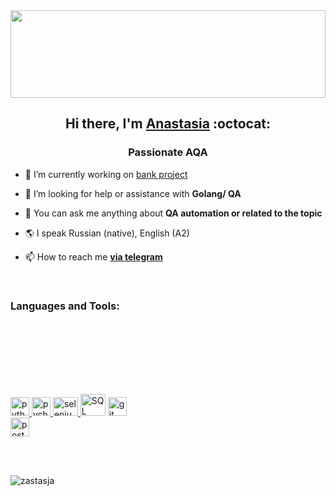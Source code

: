 <img src="https://i.pinimg.com/originals/3d/08/e0/3d08e03cb40252526fee2036a67f07f1.gif" width=100% height=140px>
<h2 align="center">Hi there, I'm <a href="https://github.com/zastasja" target="_blank">Anastasia</a> :octocat:</h2> 
<h3 align="center">Passionate AQA</h3>


- 🔭 I’m currently working on [bank project]((top_secret))

- 🤝 I’m looking for help or assistance with **Golang/ QA**

- 💬 You can ask me anything about **QA automation or related to the topic**

- :earth_americas: I speak Russian (native), English (A2)

- 📫 How to reach me **<a href="https://t.me/anvzhukova">via telegram</a>**



<br>
<h3 align="left">Languages and Tools:</h3>
<p align="left"> 
<a href="https://www.python.org" target="_blank" rel="noreferrer"> <img src="https://raw.githubusercontent.com/daniilshat/daniilshat/2d7eafe5250314b3d422c86b35de062e0f1f5178/icons/python.svg" alt="python" width="30" height="30"/> </a>
<a href="https://www.jetbrains.com/pycharm/" target="_blank" rel="noreferrer"> <img src="https://raw.githubusercontent.com/daniilshat/daniilshat/2583381c09497c680369e95dce7e029d93484d94/icons/PyCharm.svg" alt="pycharm" width="30" height="30"/> </a> 
<a href="https://www.selenium.dev" target="_blank" rel="noreferrer"> <img src="https://raw.githubusercontent.com/detain/svg-logos/780f25886640cef088af994181646db2f6b1a3f8/svg/selenium-logo.svg" alt="selenium" width="40" height="30"/> </a>
<a href="https://learn.microsoft.com/ru-ru/sql/?view=sql-server-ver15"><img src="https://img.icons8.com/dotty/80/000000/sql.png" alt="SQL" width="40" height="35"/></a>
<a href="https://git-scm.com/" target="_blank" rel="noreferrer"> <img src="https://www.vectorlogo.zone/logos/git-scm/git-scm-icon.svg" alt="git" width="30" height="30"/></a>
<a href="https://about.gitlab.com" target="_blank"><svg><xmlns="http://www.w3.org/2000/svg" class="icon icon-tabler icon-tabler-brand-gitlab" width="35" height="35"  stroke-width="1" stroke="#E24329" fill="orange" stroke-linecap="round" stroke-linejoin="round">
   <path d="M31.4618 12.7787L31.417 12.6641L27.0667 
    1.31308C26.9783 1.09046 26.8218 0.90145 26.6197 
    0.773028C26.416 0.644476 26.1775 0.582308 25.937 
    0.595107C25.6965 0.607906 25.4659 0.695039 25.277 
    0.844481C25.0899 0.994513 24.955 1.1998 24.8915 
    1.43106L21.9503 10.4324H10.0509L7.10976 1.43106C7.04625 
    1.1998 6.91133 0.994513 6.72425 0.844481C6.53618 0.694035 
    6.30572 0.606246 6.06523 0.593431C5.82473 0.580616 5.58625 
    0.64342 5.38326 0.773028C5.18023 0.900924 5.02312 1.09005 
    4.9346 1.31308L0.579314 12.679L0.534448 12.792C-0.0907536 
    14.429 -0.167604 16.2247 0.315452 17.9091C0.798508 19.5935 
    1.81536 21.0756 3.21309 22.1324L3.22971 22.144L3.26793 
    22.1739L9.90306 27.1407L13.1832 29.625L15.1773 31.1354C15.4115 
    31.3124 15.6971 31.4082 15.9907 31.4082C16.2842 31.4082 16.5698 
    31.3124 16.8041 31.1354L18.7981 29.625L22.0799 27.1407L28.7533 
    22.144L28.7715 22.1307C30.174 21.0749 31.1949 19.5916 31.6802 
    17.9045C32.1656 16.2175 32.0889 14.4184 31.4618 12.7787Z" 
    fill="#E24329"></path></a></svg>
<a href="https://postman.com" target="_blank" rel="noreferrer"> <img src="https://www.vectorlogo.zone/logos/getpostman/getpostman-icon.svg" alt="postman" width="30" height="30"/></a>
</p>
<br>
<br>
<p>
   <img align="left" src="https://github-readme-stats.vercel.app/api/top-langs?username=zastasja&show_icons=true&locale=en&layout=compact" alt="zastasja" /></p>
